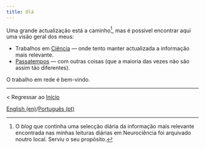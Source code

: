 ```yaml
---
title: Olá
---
```


Uma grande actualização está a caminho[^1], mas é possível encontrar aqui uma visão geral dos meus:

- Trabalhos em [Ciência](ciencia) — onde tento manter actualizada a informação mais relevante.
- [Passatempos](passatempos) — com outras coisas (que a maioria das vezes não são assim tão diferentes).

O trabalho em rede é bem-vindo.

[^1]: O *blog* que continha uma selecção diária da informação mais relevante encontrada nas minhas leituras diárias em Neurociência foi arquivado noutro local. Serviu o seu propósito.

---

< Regressar ao [Início](indexpt.md)

[English (en)](index.md)/[Português (pt)](indexpt.md)
